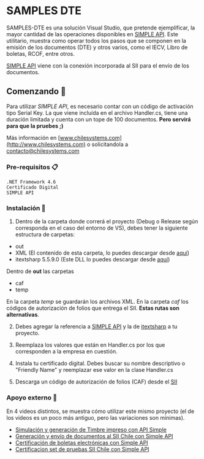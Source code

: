# SAMPLES DTE

SAMPLES-DTE es una solución Visual Studio, que pretende ejemplificar, la mayor cantidad de las operaciones disponibles en [SIMPLE API](http://www.chilesystems.com/Productos). Este utilitario, muestra como operar todos los pasos que se componen en la emisión de los documentos (DTE) y otros varios, como el IECV, Libro de boletas, RCOF, entre otros.

[SIMPLE API](http://www.chilesystems.com/Productos) viene con la conexión incorporada al SII para el envío de los documentos.

## Comenzando 🚀

Para utilizar *SIMPLE API*, es necesario contar con un código de activación tipo Serial Key. La que viene incluída en el archivo Handler.cs, tiene una duración limitada y cuenta con un tope de 100 documentos. **Pero servirá para que la pruebes ;)**

Más información en [www.chilesystems.com](http://www.chilesystems.com) o solicitandola a contacto@chilesystems.com

### Pre-requisitos 📋

```
.NET Framework 4.6
Certificado Digital
SIMPLE API
```
### Instalación 🔧

1. Dentro de la carpeta donde correrá el proyecto (Debug o Release según corresponda en el caso del entorno de VS), debes tener la siguiente estructura de carpetas:

* out
* XML (El contenido de esta carpeta, lo puedes descargar desde [aquí](http://www.chilesystems.com/SDK/XML.rar))
* itextsharp 5.5.9.0 (Este DLL lo puedes descargar desde [aquí](http://www.chilesystems.com/SDK/itextsharp.dll)) 

Dentro de **out** las carpetas
 * caf
 * temp

En la carpeta _temp_ se guardarán los archivos XML. En la carpeta _caf_ los códigos de autorización de folios que entrega el SII. **Estas rutas son alternativas**.

2. Debes agregar la referencia a [SIMPLE API](http://www.chilesystems.com/SDK/SIMPLE_SDK.dll) y la de [itextsharp](http://www.chilesystems.com/SDK/itextsharp.dll)  a tu proyecto.

3. Reemplaza los valores que están en Handler.cs por los que corresponden a la empresa en cuestión.

4. Instala tu certificado digital. Debes buscar su nombre descriptivo o "Friendly Name" y reemplazar ese valor en la clase Handler.cs

4. Descarga un código de autorización de folios (CAF) desde el [SII](http://www.sii.cl)

### Apoyo externo 🔩

En 4 videos distintos, se muestra cómo utilizar este mismo proyecto (el de los videos es un poco más antiguo, pero las variaciones son mínimas).

* [Simulación y generación de Timbre impreso con API Simple](https://www.youtube.com/watch?v=ZLRxZ58b-w4)
* [Generación y envío de documentos al SII Chile con Simple API](https://www.youtube.com/watch?v=q20kf8eke50)
* [Certificación de boletas electrónicas con Simple API](https://www.youtube.com/watch?v=gq5mBIAyf6o)
* [Certificacion set de pruebas SII Chile con Simple API](https://www.youtube.com/watch?v=m_udVOpiP6M)


